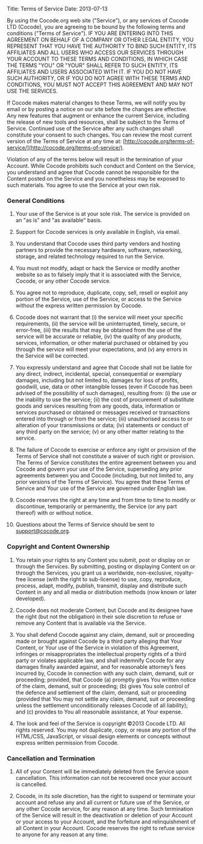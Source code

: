 Title: Terms of Service
Date: 2013-07-13

By using the Cocode.org web site ("Service"), or any services of Cocode LTD
(Cocode), you are agreeing to be bound by the following terms and conditions
("Terms of Service"). IF YOU ARE ENTERING INTO THIS AGREEMENT ON BEHALF OF A
COMPANY OR OTHER LEGAL ENTITY, YOU REPRESENT THAT YOU HAVE THE AUTHORITY TO
BIND SUCH ENTITY, ITS AFFILIATES AND ALL USERS WHO ACCESS OUR SERVICES THROUGH
YOUR ACCOUNT TO THESE TERMS AND CONDITIONS, IN WHICH CASE THE TERMS "YOU" OR
"YOUR" SHALL REFER TO SUCH ENTITY, ITS AFFILIATES AND USERS ASSOCIATED WITH IT.
IF YOU DO NOT HAVE SUCH AUTHORITY, OR IF YOU DO NOT AGREE WITH THESE TERMS AND
CONDITIONS, YOU MUST NOT ACCEPT THIS AGREEMENT AND MAY NOT USE THE SERVICES.

If Cocode makes material changes to these Terms, we will notify you by email
or by posting a notice on our site before the changes are effective. Any new
features that augment or enhance the current Service, including the release
of new tools and resources, shall be subject to the Terms of Service.
Continued use of the Service after any such changes shall constitute your
consent to such changes. You can review the most current version of the Terms
of Service at any time at:
[http://cocode.org/terms-of-service/](http://cocode.org/terms-of-service/).

Violation of any of the terms below will result in the termination of your
Account. While Cocode prohibits such conduct and Content on the Service, you
understand and agree that Cocode cannot be responsible for the Content posted
on the Service and you nonetheless may be exposed to such materials. You agree
to use the Service at your own risk.

### General Conditions

1. Your use of the Service is at your sole risk. The service is provided on
   an "as is" and "as available" basis.

2. Support for Cocode services is only available in English, via email.

3. You understand that Cocode uses third party vendors and hosting partners
   to provide the necessary hardware, software, networking, storage, and
   related technology required to run the Service.

4. You must not modify, adapt or hack the Service or modify another website
   so as to falsely imply that it is associated with the Service, Cocode, or
   any other Cocode service.

5. You agree not to reproduce, duplicate, copy, sell, resell or exploit any
   portion of the Service, use of the Service, or access to the Service
   without the express written permission by Cocode.

6. Cocode does not warrant that (i) the service will meet your specific
   requirements, (ii) the service will be uninterrupted, timely, secure,
   or error-free, (iii) the results that may be obtained from the use of the
   service will be accurate or reliable, (iv) the quality of any products,
   services, information, or other material purchased or obtained by you
   through the service will meet your expectations, and (v) any errors in the
   Service will be corrected.

7. You expressly understand and agree that Cocode shall not be liable for any
   direct, indirect, incidental, special, consequential or exemplary damages,
   including but not limited to, damages for loss of profits, goodwill, use,
   data or other intangible losses (even if Cocode has been advised of the
   possibility of such damages), resulting from: (i) the use or the inability
   to use the service; (ii) the cost of procurement of substitute goods and
   services resulting from any goods, data, information or services purchased
   or obtained or messages received or transactions entered into through or
   from the service; (iii) unauthorised access to or alteration of your
   transmissions or data; (iv) statements or conduct of any third party on
   the service; (v) or any other matter relating to the service.

8. The failure of Cocode to exercise or enforce any right or provision of
   the Terms of Service shall not constitute a waiver of such right or
   provision. The Terms of Service constitutes the entire agreement between
   you and Cocode and govern your use of the Service, superseding any prior
   agreements between you and Cocode (including, but not limited to, any prior
   versions of the Terms of Service). You agree that these Terms of Service
   and Your use of the Service are governed under English law.

9. Cocode reserves the right at any time and from time to time to modify or
   discontinue, temporarily or permanently, the Service (or any part thereof)
   with or without notice.

10. Questions about the Terms of Service should be sent to
    [support@cocode.org](mailto:support@cocode.org).

### Copyright and Content Ownership

1. You retain your rights to any Content you submit, post or display on or
   through the Services. By submitting, posting or displaying Content on or
   through the Services, you grant us a worldwide, non-exclusive,
   royalty-free license (with the right to sub-license) to use, copy,
   reproduce, process, adapt, modify, publish, transmit, display and
   distribute such Content in any and all media or distribution methods
   (now known or later developed).

2. Cocode does not moderate Content, but Cocode and its designee have the
   right (but not the obligation) in their sole discretion to refuse or
   remove any Content that is available via the Service.

3. You shall defend Cocode against any claim, demand, suit or proceeding
   made or brought against Cocode by a third party alleging that Your Content,
   or Your use of the Service in violation of this Agreement, infringes or
   misappropriates the intellectual property rights of a third party or
   violates applicable law, and shall indemnify Cocode for any damages
   finally awarded against, and for reasonable attorney’s fees incurred by,
   Cocode in connection with any such claim, demand, suit or proceeding;
   provided, that Cocode (a) promptly gives You written notice of the claim,
   demand, suit or proceeding; (b) gives You sole control of the defence and
   settlement of the claim, demand, suit or proceeding (provided that You may
   not settle any claim, demand, suit or proceeding unless the settlement
   unconditionally releases Cocode of all liability); and (c) provides to You
   all reasonable assistance, at Your expense.

4. The look and feel of the Service is copyright ©2013 Cocode LTD. All rights
   reserved. You may not duplicate, copy, or reuse any portion of the
   HTML/CSS, JavaScript, or visual design elements or concepts without
   express written permission from Cocode.

### Cancellation and Termination

1. All of your Content will be immediately deleted from the Service upon
   cancellation. This information can not be recovered once your account is
   cancelled.

2. Cocode, in its sole discretion, has the right to suspend or terminate your
   account and refuse any and all current or future use of the Service, or
   any other Cocode service, for any reason at any time. Such termination of
   the Service will result in the deactivation or deletion of your Account or
   your access to your Account, and the forfeiture and relinquishment of all
   Content in your Account. Cocode reserves the right to refuse service to
   anyone for any reason at any time.

